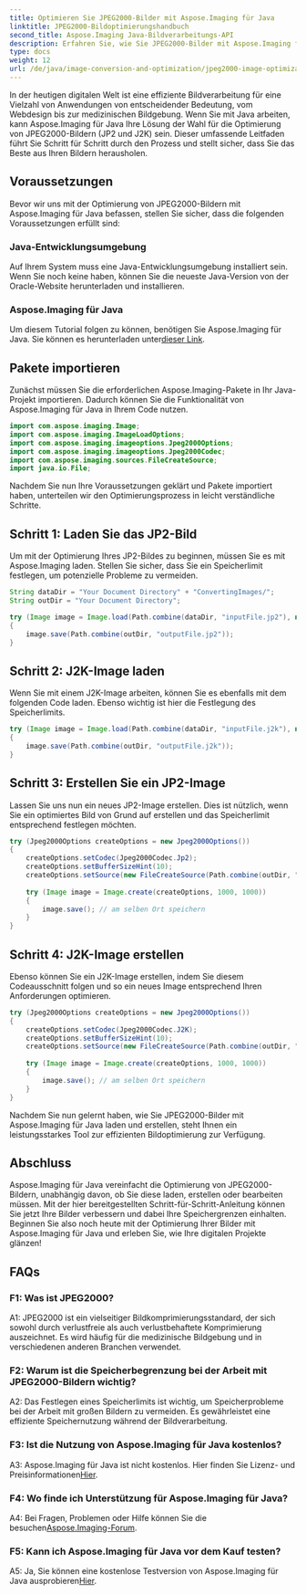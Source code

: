 ```yaml
---
title: Optimieren Sie JPEG2000-Bilder mit Aspose.Imaging für Java
linktitle: JPEG2000-Bildoptimierungshandbuch
second_title: Aspose.Imaging Java-Bildverarbeitungs-API
description: Erfahren Sie, wie Sie JPEG2000-Bilder mit Aspose.Imaging für Java optimieren. Schritt-für-Schritt-Anleitung zum Laden, Erstellen und Bearbeiten von Bildern. Werten Sie Ihre digitalen Projekte auf.
type: docs
weight: 12
url: /de/java/image-conversion-and-optimization/jpeg2000-image-optimization-guide/
---
```

In der heutigen digitalen Welt ist eine effiziente Bildverarbeitung für eine Vielzahl von Anwendungen von entscheidender Bedeutung, vom Webdesign bis zur medizinischen Bildgebung. Wenn Sie mit Java arbeiten, kann Aspose.Imaging für Java Ihre Lösung der Wahl für die Optimierung von JPEG2000-Bildern (JP2 und J2K) sein. Dieser umfassende Leitfaden führt Sie Schritt für Schritt durch den Prozess und stellt sicher, dass Sie das Beste aus Ihren Bildern herausholen. 

## Voraussetzungen

Bevor wir uns mit der Optimierung von JPEG2000-Bildern mit Aspose.Imaging für Java befassen, stellen Sie sicher, dass die folgenden Voraussetzungen erfüllt sind:

### Java-Entwicklungsumgebung
Auf Ihrem System muss eine Java-Entwicklungsumgebung installiert sein. Wenn Sie noch keine haben, können Sie die neueste Java-Version von der Oracle-Website herunterladen und installieren.

### Aspose.Imaging für Java
Um diesem Tutorial folgen zu können, benötigen Sie Aspose.Imaging für Java. Sie können es herunterladen unter[dieser Link](https://releases.aspose.com/imaging/java/).

## Pakete importieren

Zunächst müssen Sie die erforderlichen Aspose.Imaging-Pakete in Ihr Java-Projekt importieren. Dadurch können Sie die Funktionalität von Aspose.Imaging für Java in Ihrem Code nutzen.

```java
import com.aspose.imaging.Image;
import com.aspose.imaging.ImageLoadOptions;
import com.aspose.imaging.imageoptions.Jpeg2000Options;
import com.aspose.imaging.imageoptions.Jpeg2000Codec;
import com.aspose.imaging.sources.FileCreateSource;
import java.io.File;
```

Nachdem Sie nun Ihre Voraussetzungen geklärt und Pakete importiert haben, unterteilen wir den Optimierungsprozess in leicht verständliche Schritte.

## Schritt 1: Laden Sie das JP2-Bild
Um mit der Optimierung Ihres JP2-Bildes zu beginnen, müssen Sie es mit Aspose.Imaging laden. Stellen Sie sicher, dass Sie ein Speicherlimit festlegen, um potenzielle Probleme zu vermeiden.

```java
String dataDir = "Your Document Directory" + "ConvertingImages/";
String outDir = "Your Document Directory";

try (Image image = Image.load(Path.combine(dataDir, "inputFile.jp2"), new ImageLoadOptions() {{ setBufferSizeHint(10); }}))
{
    image.save(Path.combine(outDir, "outputFile.jp2"));
}
```

## Schritt 2: J2K-Image laden
Wenn Sie mit einem J2K-Image arbeiten, können Sie es ebenfalls mit dem folgenden Code laden. Ebenso wichtig ist hier die Festlegung des Speicherlimits.

```java
try (Image image = Image.load(Path.combine(dataDir, "inputFile.j2k"), new ImageLoadOptions() {{ setBufferSizeHint(10); }}))
{
    image.save(Path.combine(outDir, "outputFile.j2k"));
}
```

## Schritt 3: Erstellen Sie ein JP2-Image
Lassen Sie uns nun ein neues JP2-Image erstellen. Dies ist nützlich, wenn Sie ein optimiertes Bild von Grund auf erstellen und das Speicherlimit entsprechend festlegen möchten.

```java
try (Jpeg2000Options createOptions = new Jpeg2000Options())
{
    createOptions.setCodec(Jpeg2000Codec.Jp2);
    createOptions.setBufferSizeHint(10);
    createOptions.setSource(new FileCreateSource(Path.combine(outDir, "createdFile.jp2"), false));
    
    try (Image image = Image.create(createOptions, 1000, 1000))
    {
        image.save(); // am selben Ort speichern
    }
}
```

## Schritt 4: J2K-Image erstellen
Ebenso können Sie ein J2K-Image erstellen, indem Sie diesem Codeausschnitt folgen und so ein neues Image entsprechend Ihren Anforderungen optimieren.

```java
try (Jpeg2000Options createOptions = new Jpeg2000Options())
{
    createOptions.setCodec(Jpeg2000Codec.J2K);
    createOptions.setBufferSizeHint(10);
    createOptions.setSource(new FileCreateSource(Path.combine(outDir, "createdFile.j2k"), false));
    
    try (Image image = Image.create(createOptions, 1000, 1000))
    {
        image.save(); // am selben Ort speichern
    }
}
```

Nachdem Sie nun gelernt haben, wie Sie JPEG2000-Bilder mit Aspose.Imaging für Java laden und erstellen, steht Ihnen ein leistungsstarkes Tool zur effizienten Bildoptimierung zur Verfügung.

## Abschluss

Aspose.Imaging für Java vereinfacht die Optimierung von JPEG2000-Bildern, unabhängig davon, ob Sie diese laden, erstellen oder bearbeiten müssen. Mit der hier bereitgestellten Schritt-für-Schritt-Anleitung können Sie jetzt Ihre Bilder verbessern und dabei Ihre Speichergrenzen einhalten. Beginnen Sie also noch heute mit der Optimierung Ihrer Bilder mit Aspose.Imaging für Java und erleben Sie, wie Ihre digitalen Projekte glänzen!

## FAQs

### F1: Was ist JPEG2000?

A1: JPEG2000 ist ein vielseitiger Bildkomprimierungsstandard, der sich sowohl durch verlustfreie als auch verlustbehaftete Komprimierung auszeichnet. Es wird häufig für die medizinische Bildgebung und in verschiedenen anderen Branchen verwendet.

### F2: Warum ist die Speicherbegrenzung bei der Arbeit mit JPEG2000-Bildern wichtig?

A2: Das Festlegen eines Speicherlimits ist wichtig, um Speicherprobleme bei der Arbeit mit großen Bildern zu vermeiden. Es gewährleistet eine effiziente Speichernutzung während der Bildverarbeitung.

### F3: Ist die Nutzung von Aspose.Imaging für Java kostenlos?

 A3: Aspose.Imaging für Java ist nicht kostenlos. Hier finden Sie Lizenz- und Preisinformationen[Hier](https://purchase.aspose.com/buy).

### F4: Wo finde ich Unterstützung für Aspose.Imaging für Java?

 A4: Bei Fragen, Problemen oder Hilfe können Sie die besuchen[Aspose.Imaging-Forum](https://forum.aspose.com/).

### F5: Kann ich Aspose.Imaging für Java vor dem Kauf testen?

 A5: Ja, Sie können eine kostenlose Testversion von Aspose.Imaging für Java ausprobieren[Hier](https://releases.aspose.com/).